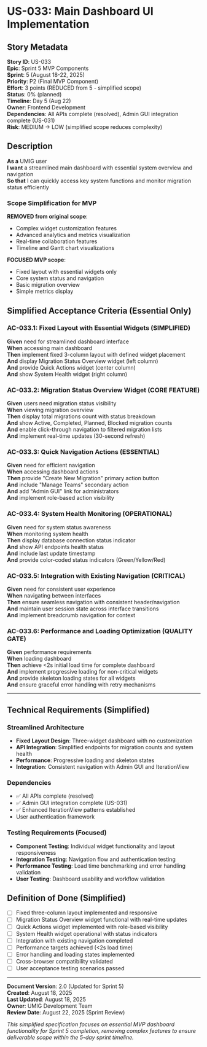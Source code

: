 # US-033: Main Dashboard UI Implementation

## Story Metadata

**Story ID**: US-033  
**Epic**: Sprint 5 MVP Components  
**Sprint**: 5 (August 18-22, 2025)  
**Priority**: P2 (Final MVP Component)  
**Effort**: 3 points (REDUCED from 5 - simplified scope)  
**Status**: 0% (planned)  
**Timeline**: Day 5 (Aug 22)  
**Owner**: Frontend Development  
**Dependencies**: All APIs complete (resolved), Admin GUI integration complete (US-031)  
**Risk**: MEDIUM → LOW (simplified scope reduces complexity)

## Description

**As a** UMIG user  
**I want** a streamlined main dashboard with essential system overview and navigation  
**So that** I can quickly access key system functions and monitor migration status efficiently

### Scope Simplification for MVP

**REMOVED from original scope**:

- Complex widget customization features
- Advanced analytics and metrics visualization
- Real-time collaboration features
- Timeline and Gantt chart visualizations

**FOCUSED MVP scope**:

- Fixed layout with essential widgets only
- Core system status and navigation
- Basic migration overview
- Simple metrics display

## Simplified Acceptance Criteria (Essential Only)

### AC-033.1: Fixed Layout with Essential Widgets (SIMPLIFIED)

**Given** need for streamlined dashboard interface  
**When** accessing main dashboard  
**Then** implement fixed 3-column layout with defined widget placement  
**And** display Migration Status Overview widget (left column)  
**And** provide Quick Actions widget (center column)  
**And** show System Health widget (right column)

### AC-033.2: Migration Status Overview Widget (CORE FEATURE)

**Given** users need migration status visibility  
**When** viewing migration overview  
**Then** display total migrations count with status breakdown  
**And** show Active, Completed, Planned, Blocked migration counts  
**And** enable click-through navigation to filtered migration lists  
**And** implement real-time updates (30-second refresh)

### AC-033.3: Quick Navigation Actions (ESSENTIAL)

**Given** need for efficient navigation  
**When** accessing dashboard actions  
**Then** provide "Create New Migration" primary action button  
**And** include "Manage Teams" secondary action  
**And** add "Admin GUI" link for administrators  
**And** implement role-based action visibility

### AC-033.4: System Health Monitoring (OPERATIONAL)

**Given** need for system status awareness  
**When** monitoring system health  
**Then** display database connection status indicator  
**And** show API endpoints health status  
**And** include last update timestamp  
**And** provide color-coded status indicators (Green/Yellow/Red)

### AC-033.5: Integration with Existing Navigation (CRITICAL)

**Given** need for consistent user experience  
**When** navigating between interfaces  
**Then** ensure seamless navigation with consistent header/navigation  
**And** maintain user session state across interface transitions  
**And** implement breadcrumb navigation for context

### AC-033.6: Performance and Loading Optimization (QUALITY GATE)

**Given** performance requirements  
**When** loading dashboard  
**Then** achieve <2s initial load time for complete dashboard  
**And** implement progressive loading for non-critical widgets  
**And** provide skeleton loading states for all widgets  
**And** ensure graceful error handling with retry mechanisms

---

## Technical Requirements (Simplified)

### Streamlined Architecture

- **Fixed Layout Design**: Three-widget dashboard with no customization
- **API Integration**: Simplified endpoints for migration counts and system health
- **Performance**: Progressive loading and skeleton states
- **Integration**: Consistent navigation with Admin GUI and IterationView

### Dependencies

- ✅ All APIs complete (resolved)
- ✅ Admin GUI integration complete (US-031)
- ✅ Enhanced IterationView patterns established
- User authentication framework

### Testing Requirements (Focused)

- **Component Testing**: Individual widget functionality and layout responsiveness
- **Integration Testing**: Navigation flow and authentication testing
- **Performance Testing**: Load time benchmarking and error handling validation
- **User Testing**: Dashboard usability and workflow validation

## Definition of Done (Simplified)

- [ ] Fixed three-column layout implemented and responsive
- [ ] Migration Status Overview widget functional with real-time updates
- [ ] Quick Actions widget implemented with role-based visibility
- [ ] System Health widget operational with status indicators
- [ ] Integration with existing navigation completed
- [ ] Performance targets achieved (<2s load time)
- [ ] Error handling and loading states implemented
- [ ] Cross-browser compatibility validated
- [ ] User acceptance testing scenarios passed

---

**Document Version**: 2.0 (Updated for Sprint 5)  
**Created**: August 18, 2025  
**Last Updated**: August 18, 2025  
**Owner**: UMIG Development Team  
**Review Date**: August 22, 2025 (Sprint Review)

_This simplified specification focuses on essential MVP dashboard functionality for Sprint 5 completion, removing complex features to ensure deliverable scope within the 5-day sprint timeline._
